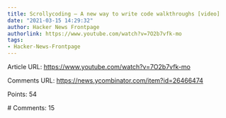 ```yaml
---
title: Scrollycoding – A new way to write code walkthroughs [video]
date: "2021-03-15 14:29:32"
author: Hacker News Frontpage
authorlink: https://www.youtube.com/watch?v=7O2b7vfk-mo
tags:
- Hacker-News-Frontpage
---
```


<p>Article URL: <a href="https://www.youtube.com/watch?v=7O2b7vfk-mo">https://www.youtube.com/watch?v=7O2b7vfk-mo</a></p>
<p>Comments URL: <a href="https://news.ycombinator.com/item?id=26466474">https://news.ycombinator.com/item?id=26466474</a></p>
<p>Points: 54</p>
<p># Comments: 15</p>
